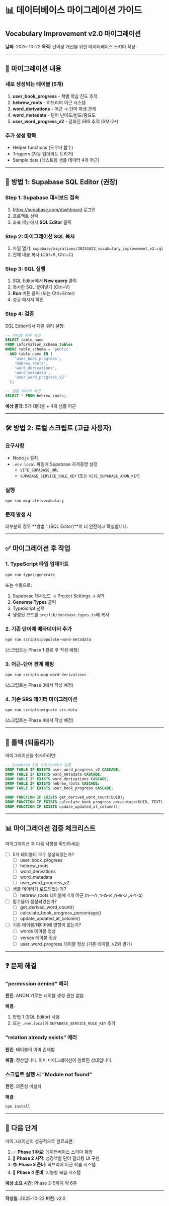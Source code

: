 # 📊 데이터베이스 마이그레이션 가이드

## Vocabulary Improvement v2.0 마이그레이션

**날짜**: 2025-10-22
**목적**: 단어장 개선을 위한 데이터베이스 스키마 확장

---

## 🎯 마이그레이션 내용

### 새로 생성되는 테이블 (5개)

1. **user_book_progress** - 책별 학습 진도 추적
2. **hebrew_roots** - 히브리어 어근 시스템
3. **word_derivations** - 어근 → 단어 파생 관계
4. **word_metadata** - 단어 난이도/빈도/중요도
5. **user_word_progress_v2** - 강화된 SRS 추적 (SM-2+)

### 추가 생성 항목

- Helper functions (도우미 함수)
- Triggers (자동 업데이트 트리거)
- Sample data (테스트용 샘플 데이터 4개 어근)

---

## 🚀 방법 1: Supabase SQL Editor (권장)

### Step 1: Supabase 대시보드 접속

1. https://supabase.com/dashboard 로그인
2. 프로젝트 선택
3. 좌측 메뉴에서 **SQL Editor** 클릭

### Step 2: 마이그레이션 SQL 복사

1. 파일 열기: `supabase/migrations/20251022_vocabulary_improvement_v2.sql`
2. 전체 내용 복사 (Ctrl+A, Ctrl+C)

### Step 3: SQL 실행

1. SQL Editor에서 **New query** 클릭
2. 복사한 SQL 붙여넣기 (Ctrl+V)
3. **Run** 버튼 클릭 (또는 Ctrl+Enter)
4. 성공 메시지 확인

### Step 4: 검증

SQL Editor에서 다음 쿼리 실행:

```sql
-- 테이블 목록 확인
SELECT table_name
FROM information_schema.tables
WHERE table_schema = 'public'
  AND table_name IN (
    'user_book_progress',
    'hebrew_roots',
    'word_derivations',
    'word_metadata',
    'user_word_progress_v2'
  );

-- 샘플 데이터 확인
SELECT * FROM hebrew_roots;
```

**예상 결과**: 5개 테이블 + 4개 샘플 어근

---

## 🛠️ 방법 2: 로컬 스크립트 (고급 사용자)

### 요구사항

- Node.js 설치
- `.env.local` 파일에 Supabase 자격증명 설정
  - `VITE_SUPABASE_URL`
  - `SUPABASE_SERVICE_ROLE_KEY` (또는 `VITE_SUPABASE_ANON_KEY`)

### 실행

```bash
npm run migrate:vocabulary
```

### 문제 발생 시

대부분의 경우 **방법 1 (SQL Editor)**이 더 안전하고 확실합니다.

---

## ✅ 마이그레이션 후 작업

### 1. TypeScript 타입 업데이트

```bash
npm run types:generate
```

또는 수동으로:

1. Supabase 대시보드 → Project Settings → API
2. **Generate Types** 클릭
3. TypeScript 선택
4. 생성된 코드를 `src/lib/database.types.ts`에 복사

### 2. 기존 단어에 메타데이터 추가

```bash
npm run scripts:populate-word-metadata
```

(스크립트는 Phase 1 완료 후 작성 예정)

### 3. 어근-단어 관계 매핑

```bash
npm run scripts:map-word-derivations
```

(스크립트는 Phase 3에서 작성 예정)

### 4. 기존 SRS 데이터 마이그레이션

```bash
npm run scripts:migrate-srs-data
```

(스크립트는 Phase 4에서 작성 예정)

---

## 🔄 롤백 (되돌리기)

마이그레이션을 취소하려면:

```sql
-- Supabase SQL Editor에서 실행
DROP TABLE IF EXISTS user_word_progress_v2 CASCADE;
DROP TABLE IF EXISTS word_metadata CASCADE;
DROP TABLE IF EXISTS word_derivations CASCADE;
DROP TABLE IF EXISTS hebrew_roots CASCADE;
DROP TABLE IF EXISTS user_book_progress CASCADE;

DROP FUNCTION IF EXISTS get_derived_word_count(UUID);
DROP FUNCTION IF EXISTS calculate_book_progress_percentage(UUID, TEXT);
DROP FUNCTION IF EXISTS update_updated_at_column();
```

---

## 📊 마이그레이션 검증 체크리스트

마이그레이션 후 다음 사항을 확인하세요:

- [ ] 5개 테이블이 모두 생성되었는가?
  - [ ] user_book_progress
  - [ ] hebrew_roots
  - [ ] word_derivations
  - [ ] word_metadata
  - [ ] user_word_progress_v2

- [ ] 샘플 데이터가 로드되었는가?
  - [ ] hebrew_roots 테이블에 4개 어근 (ב-ר-א, ע-ש-ה, א-מ-ר, ה-י-ה)

- [ ] 함수들이 생성되었는가?
  - [ ] get_derived_word_count()
  - [ ] calculate_book_progress_percentage()
  - [ ] update_updated_at_column()

- [ ] 기존 테이블/데이터에 영향이 없는가?
  - [ ] words 테이블 정상
  - [ ] verses 테이블 정상
  - [ ] user_word_progress 테이블 정상 (기존 테이블, v2와 별개)

---

## ❓ 문제 해결

### "permission denied" 에러

**원인**: ANON 키로는 테이블 생성 권한 없음

**해결**:
1. 방법 1 (SQL Editor) 사용
2. 또는 `.env.local`에 `SUPABASE_SERVICE_ROLE_KEY` 추가

### "relation already exists" 에러

**원인**: 테이블이 이미 존재함

**해결**: 정상입니다. 이미 마이그레이션이 완료된 상태입니다.

### 스크립트 실행 시 "Module not found"

**원인**: 의존성 미설치

**해결**:
```bash
npm install
```

---

## 📝 다음 단계

마이그레이션이 성공적으로 완료되면:

1. ✅ **Phase 1 완료**: 데이터베이스 스키마 확장
2. 🚀 **Phase 2 시작**: 성경책별 단어 필터링 UI 구현
3. 📚 **Phase 3 준비**: 히브리어 어근 학습 시스템
4. 🎯 **Phase 4 준비**: 지능형 복습 시스템

**예상 소요 시간**: Phase 2-5까지 약 6주

---

**작성일**: 2025-10-22
**버전**: v2.0
